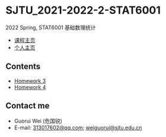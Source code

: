 # SJTU_2021-2022-2-STAT6001

2022 Spring, STAT6001 基础数理统计

- [课程主页](https://grwei.github.io/SJTU_2021-2022-2-MATH6008/)
- [个人主页](https://grwei.github.io/)

## Contents

- [Homework 3](https://grwei.github.io/SJTU_2021-2022-2-MATH6008/STAT6001/hw3_危国锐_120034910021.pdf)
- [Homework 4](https://grwei.github.io/SJTU_2021-2022-2-MATH6008/STAT6001/hw4_危国锐_120034910021.pdf)

## Contact me

- Guorui Wei (危国锐)
- E-mail: 313017602@qq.com; weiguorui@sjtu.edu.cn

